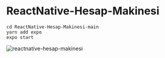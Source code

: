 # ReactNative-Hesap-Makinesi

    cd ReactNative-Hesap-Makinesi-main
    yarn add expo
    expo start
    
   
![reactnative-hesap-makinesi](https://user-images.githubusercontent.com/57464067/95661416-d899d880-0b37-11eb-95c1-b4a99e4c2540.jpg)
